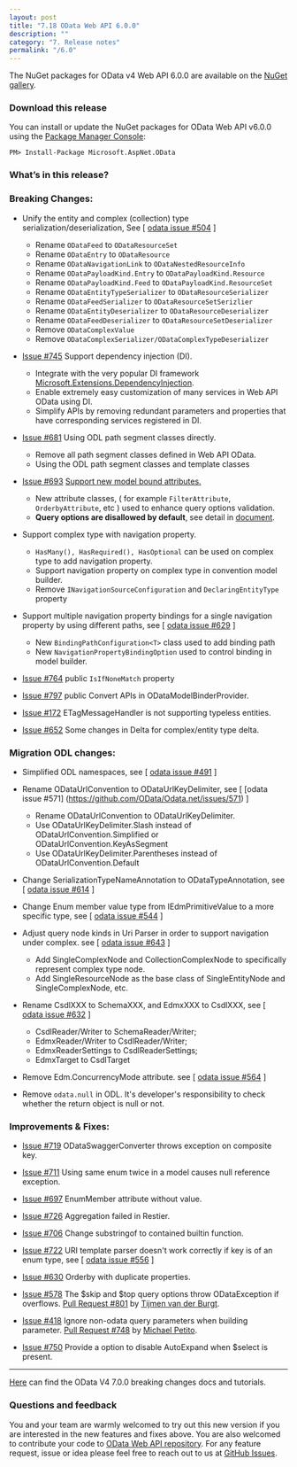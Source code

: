 ```yaml
---
layout: post
title: "7.18 OData Web API 6.0.0"
description: ""
category: "7. Release notes"
permalink: "/6.0"
---
```


The NuGet packages for OData v4 Web API 6.0.0 are available on the [NuGet gallery](https://www.nuget.org/).

### Download this release

You can install or update the NuGet packages for OData Web API v6.0.0 using the [Package Manager Console](http://docs.nuget.org/docs/start-here/using-the-package-manager-console):

```
PM> Install-Package Microsoft.AspNet.OData
```

### What’s in this release?

<h3>Breaking Changes:</h3>

* Unify the entity and complex (collection) type serialization/deserialization, See [ [odata issue #504](https://github.com/OData/Odata.net/issues/504) ]
  - Rename `ODataFeed` to `ODataResourceSet`
  - Rename `ODataEntry` to `ODataResource`
  - Rename `ODataNavigationLink` to `ODataNestedResourceInfo`
  - Rename `ODataPayloadKind.Entry` to `ODataPayloadKind.Resource`
  - Rename `ODataPayloadKind.Feed` to `ODataPayloadKind.ResourceSet`
  - Rename `ODataEntityTypeSerializer` to `ODataResourceSerializer`
  - Rename `ODataFeedSerializer` to `ODataResourceSetSerizlier`
  - Rename `ODataEntityDeserializer` to `ODataResourceDeserializer`
  - Rename `ODataFeedDeserializer` to `ODataResourceSetDeserializer`
  - Remove `ODataComplexValue`
  - Remove `ODataComplexSerializer/ODataComplexTypeDeserializer`

* [Issue #745](https://github.com/OData/WebApi/issues/745) Support dependency injection (DI).
  - Integrate with the very popular DI framework [Microsoft.Extensions.DependencyInjection](https://www.nuget.org/packages/Microsoft.Extensions.DependencyInjection/).
  - Enable extremely easy customization of many services in Web API OData using DI.
  - Simplify APIs by removing redundant parameters and properties that have corresponding services registered in DI.

* [Issue #681](https://github.com/OData/WebApi/issues/681) Using ODL path segment classes directly.
  - Remove all path segment classes defined in Web API OData.
  - Using the ODL path segment classes and template classes

* [Issue #693](https://github.com/OData/WebApi/issues/693) [Support new model bound attributes.](http://odata.github.io/WebApi/#13-01-modelbound-attribute)
   - New attribute classes, ( for example `FilterAttribute`, `OrderbyAttribute`, etc ) used to enhance query options validation.
   - **Query options are disallowed by default**, see detail in [document](http://odata.github.io/WebApi/#13-01-modelbound-attribute).

* Support complex type with navigation property.
   - `HasMany(), HasRequired(), HasOptional` can be used on complex type to add navigation property.
   - Support navigation property on complex type in convention model builder.
   - Remove `INavigationSourceConfiguration` and `DeclaringEntityType` property

* Support multiple navigation property bindings for a single navigation property by using different paths, see [ [odata issue #629](https://github.com/OData/Odata.net/issues/629) ]
  - New `BindingPathConfiguration<T>` class used to add binding path
  - New `NavigationPropertyBindingOption` used to control binding in model builder.

* [Issue #764](https://github.com/OData/WebApi/issues/764) public `IsIfNoneMatch` property 

* [Issue #797](https://github.com/OData/WebApi/issues/797) public Convert APIs in ODataModelBinderProvider.

* [Issue #172](https://github.com/OData/WebApi/issues/172) ETagMessageHandler is not supporting typeless entities.

* [Issue #652](https://github.com/OData/WebApi/issues/652) Some changes in Delta<T> for complex/entity type delta.

<h3> Migration ODL changes:</h3>

* Simplified ODL namespaces, see [ [odata issue #491](https://github.com/OData/Odata.net/issues/491) ]

* Rename ODataUrlConvention to ODataUrlKeyDelimiter, see [ [odata issue #571]
(https://github.com/OData/Odata.net/issues/571) ]
  - Rename ODataUrlConvention to ODataUrlKeyDelimiter.
  - Use ODataUrlKeyDelimiter.Slash instead of ODataUrlConvention.Simplified or ODataUrlConvention.KeyAsSegment
  - Use ODataUrlKeyDelimiter.Parentheses instead of ODataUrlConvention.Default

* Change SerializationTypeNameAnnotation to ODataTypeAnnotation, see [ [odata issue #614](https://github.com/OData/Odata.net/issues/614) ]

* Change Enum member value type from IEdmPrimitiveValue to a more specific type, see [ [odata issue #544](https://github.com/OData/Odata.net/issues/544) ] 

* Adjust query node kinds in Uri Parser in order to support navigation under complex. see [ [odata issue #643](https://github.com/OData/Odata.net/issues/643) ] 
  - Add SingleComplexNode and CollectionComplexNode to specifically represent complex type node.
  - Add SingleResourceNode as the base class of SingleEntityNode and SingleComplexNode, etc.

* Rename CsdlXXX to SchemaXXX, and EdmxXXX to CsdlXXX, see [ [odata issue #632](https://github.com/OData/Odata.net/issues/632) ] 
  - CsdlReader/Writer to SchemaReader/Writer;
  - EdmxReader/Writer to CsdlReader/Writer;
  - EdmxReaderSettings to CsdlReaderSettings;
  - EdmxTarget to CsdlTarget

* Remove Edm.ConcurrencyMode attribute. see [ [odata issue #564](https://github.com/OData/Odata.net/issues/564) ] 

* Remove `odata.null` in ODL. It's developer's responsibility to check whether the return object is null or not.

<h3>Improvements & Fixes:</h3>

* [Issue #719](https://github.com/OData/WebApi/issues/719) ODataSwaggerConverter throws exception on composite key.

* [Issue #711](https://github.com/OData/WebApi/issues/711) Using same enum twice in a model causes null reference exception.

* [Issue #697](https://github.com/OData/WebApi/issues/697) EnumMember attribute without value.

* [Issue #726](https://github.com/OData/WebApi/issues/726) Aggregation failed in Restier.

* [Issue #706](https://github.com/OData/WebApi/issues/706) Change substringof to contained builtin function.

* [Issue #722](https://github.com/OData/WebApi/issues/722) URI template parser doesn't work correctly if key is of an enum type, see [ [odata issue #556](https://github.com/OData/Odata.net/issues/556) ]

* [Issue #630](https://github.com/OData/WebApi/issues/630) Orderby with duplicate properties.

* [Issue #578](https://github.com/OData/WebApi/issues/578) The $skip and $top query options throw ODataException if overflows. [Pull Request #801](https://github.com/OData/WebApi/pull/801) by [Tijmen van der Burgt](https://github.com/tvdburgt).

* [Issue #418](https://github.com/OData/WebApi/issues/418) Ignore non-odata query parameters when building parameter. [Pull Request #748](https://github.com/OData/WebApi/pull/748) by [Michael Petito](https://github.com/mpetito).

* [Issue #750](https://github.com/OData/WebApi/issues/750) Provide a option to disable AutoExpand when $select is present.

---

[Here](http://odata.github.io/odata.net/v7/) can find the OData V4 7.0.0 breaking changes docs and tutorials.

### Questions and feedback

You and your team are warmly welcomed to try out this new version if you are interested in the new features and fixes above. You are also welcomed to contribute your code to [OData Web API repository](https://github.com/OData/WebApi). For any feature request, issue or idea please feel free to reach out to us at 
[GitHub Issues](https://github.com/OData/WebApi/issues). 
